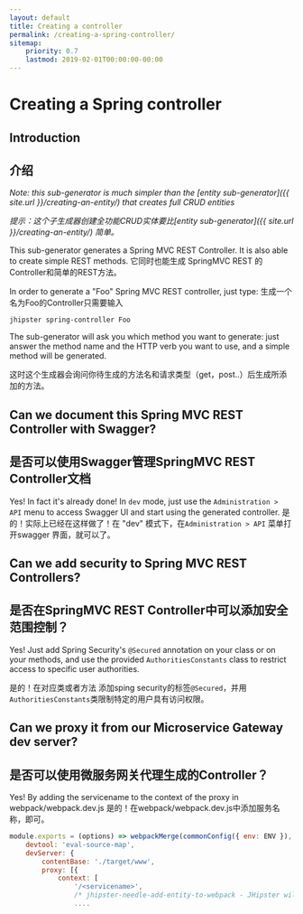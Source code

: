 ```yaml
---
layout: default
title: Creating a controller
permalink: /creating-a-spring-controller/
sitemap:
    priority: 0.7
    lastmod: 2019-02-01T00:00:00-00:00
---
```


# <i class="fa fa-bolt"></i> Creating a Spring controller

## Introduction
## 介绍

_Note: this sub-generator is much simpler than the [entity sub-generator]({{ site.url }}/creating-an-entity/) that creates full CRUD entities_

_提示：这个子生成器创建全功能CRUD实体要比[entity sub-generator]({{ site.url }}/creating-an-entity/) 简单。_

This sub-generator generates a Spring MVC REST Controller. It is also able to create simple REST methods.
它同时也能生成 SpringMVC REST 的Controller和简单的REST方法。

In order to generate a "Foo" Spring MVC REST controller, just type:
生成一个名为Foo的Controller只需要输入

`jhipster spring-controller Foo`


The sub-generator will ask you which method you want to generate: just answer the method name and the HTTP verb you want to use, and a simple method will be generated.

这时这个生成器会询问你待生成的方法名和请求类型（get，post..）后生成所添加的方法。 

## Can we document this Spring MVC REST Controller with Swagger?
## 是否可以使用Swagger管理SpringMVC REST Controller文档

Yes! In fact it's already done! In `dev` mode, just use the `Administration > API` menu to access Swagger UI and start using the generated controller.
是的！实际上已经在这样做了！在 "dev" 模式下，在`Administration > API` 菜单打开swagger 界面，就可以了。

## Can we add security to Spring MVC REST Controllers?
## 是否在SpringMVC REST Controller中可以添加安全范围控制？

Yes! Just add Spring Security's `@Secured` annotation on your class or on your methods, and use the provided `AuthoritiesConstants` class to restrict access to specific user authorities.

是的！在对应类或者方法 添加sping security的标签`@Secured`，并用`AuthoritiesConstants`类限制特定的用户具有访问权限。

## Can we proxy it from our Microservice Gateway dev server?
## 是否可以使用微服务网关代理生成的Controller？

Yes! By adding the servicename to the context of the proxy in webpack/webpack.dev.js
是的！在webpack/webpack.dev.js中添加服务名称，即可。

```javascript
module.exports = (options) => webpackMerge(commonConfig({ env: ENV }), {
    devtool: 'eval-source-map',
    devServer: {
        contentBase: './target/www',
        proxy: [{
            context: [
                '/<servicename>',
                /* jhipster-needle-add-entity-to-webpack - JHipster will add entity api paths here */
                ....
```
